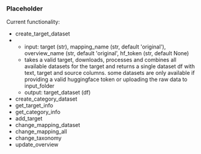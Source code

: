 ### Placeholder

Current functionality:
- create_target_dataset
- - input: target (str), mapping_name (str, default 'original'), overview_name (str, default 'original', hf_token (str, default None)
  - takes a valid target, downloads, processes and combines all available datasets for the target and returns a single dataset df with text, target and source columns. some datasets are only available if providing a valid huggingface token or uploading the raw data to input_folder
  - output: target_dataset (df) 
- create_category_dataset
- get_target_info
- get_category_info
- add_target
- change_mapping_dataset
- change_mapping_all
- change_taxonomy
- update_overview
